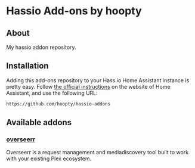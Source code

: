 # Hassio Add-ons by hoopty

## About

My hassio addon repository.

## Installation

Adding this add-ons repository to your Hass.io Home Assistant instance is
pretty easy. Follow [the official instructions][third-party-addons] on the
website of Home Assistant, and use the following URL:

```txt
https://github.com/hoopty/hassio-addons
```

## Available addons

[//]: # "ADDONLIST_START"

### [overseerr](overseerr/)

Overseerr is a request management and mediadiscovery tool built to work
with your existing Plex ecosystem.

[//]: # "ADDONLIST_END"
[third-party-addons]: https://home-assistant.io/hassio/installing_third_party_addons/
